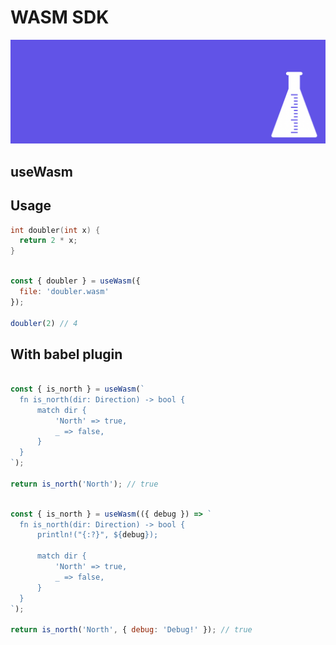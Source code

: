 # WASM SDK

![assets](assets/wasm-sdk.png)

## useWasm

## Usage

```c
int doubler(int x) {
  return 2 * x;
}
```

```jsx

const { doubler } = useWasm({ 
  file: 'doubler.wasm'
});
  
doubler(2) // 4

```

## With babel plugin

```jsx

const { is_north } = useWasm(`
  fn is_north(dir: Direction) -> bool {
      match dir {
          'North' => true,
          _ => false,
      }
  }
`);

return is_north('North'); // true

```


```jsx

const { is_north } = useWasm(({ debug }) => `
  fn is_north(dir: Direction) -> bool {
      println!("{:?}", ${debug});

      match dir {
          'North' => true,
          _ => false,
      }
  }
`);

return is_north('North', { debug: 'Debug!' }); // true

```
